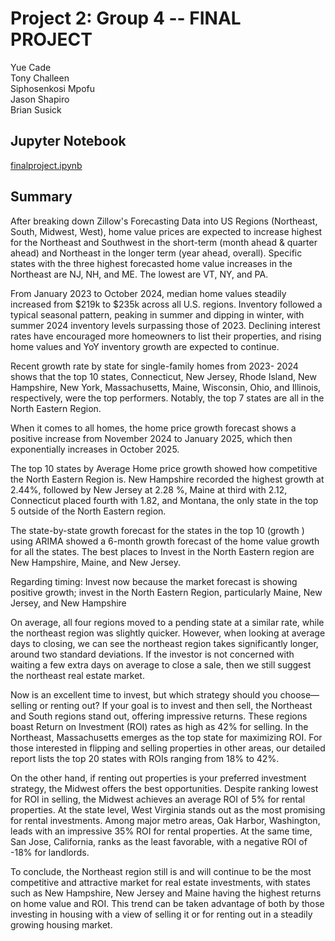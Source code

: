 # Project 2: Group 4 -- FINAL PROJECT

Yue Cade \
Tony Challeen \
Siphosenkosi Mpofu \
Jason Shapiro \
Brian Susick

## Jupyter Notebook

[finalproject.ipynb](./finalproject.ipynb)

## Summary

After breaking down Zillow's Forecasting Data into US Regions (Northeast, South, Midwest, West), home value prices are expected to increase highest for the Northeast and Southwest in the short-term (month ahead & quarter ahead) and Northeast in the longer term (year ahead, overall). Specific states with the three highest forecasted home value increases in the Northeast are NJ, NH, and ME. The lowest are VT, NY, and PA.

From January 2023 to October 2024, median home values steadily increased from $219k to $235k across all U.S. regions. Inventory followed a typical seasonal pattern, peaking in summer and dipping in winter, with summer 2024 inventory levels surpassing those of 2023. Declining interest rates have encouraged more homeowners to list their properties, and rising home values and YoY inventory growth are expected to continue.

Recent growth rate by state for single-family homes from 2023- 2024 shows that the top 10 states, Connecticut, New Jersey, Rhode Island, New Hampshire, New York, Massachusetts, Maine, Wisconsin, Ohio, and Illinois, respectively, were the top performers. Notably, the top 7 states are all in the North Eastern Region.

When it comes to all homes, the home price growth forecast shows a positive increase from November 2024 to January 2025, which then exponentially increases in October 2025.

The top 10 states by Average Home price growth showed how competitive the North Eastern Region is. New Hampshire recorded the highest growth at 2.44%, followed by New Jersey at 2.28 %, Maine at third with 2.12, Connecticut placed fourth with 1.82, and Montana, the only state in the top 5 outside of the North Eastern region.

The state-by-state growth forecast for the states in the top 10 (growth ) using ARIMA showed a 6-month growth forecast of the home value growth for all the states. The best places to Invest in the North Eastern region are New Hampshire, Maine, and New Jersey.

Regarding timing: Invest now because the market forecast is showing positive growth; invest in the North Eastern Region, particularly Maine, New Jersey, and New Hampshire

On average, all four regions moved to a pending state at a similar rate, while the northeast region was slightly quicker. However, when looking at average days to closing, we can see the northeast region takes significantly longer, around two standard deviations. If the investor is not concerned with waiting a few extra days on average to close a sale, then we still suggest the northeast real estate market.

Now is an excellent time to invest, but which strategy should you choose—selling or renting out? If your goal is to invest and then sell, the Northeast and South regions stand out, offering impressive returns. These regions boast Return on Investment (ROI) rates as high as 42% for selling. In the Northeast, Massachusetts emerges as the top state for maximizing ROI. For those interested in flipping and selling properties in other areas, our detailed report lists the top 20 states with ROIs ranging from 18% to 42%.

On the other hand, if renting out properties is your preferred investment strategy, the Midwest offers the best opportunities. Despite ranking lowest for ROI in selling, the Midwest achieves an average ROI of 5% for rental properties. At the state level, West Virginia stands out as the most promising for rental investments. Among major metro areas, Oak Harbor, Washington, leads with an impressive 35% ROI for rental properties. At the same time, San Jose, California, ranks as the least favorable, with a negative ROI of -18% for landlords.

To conclude, the Northeast region still is and will continue to be the most competitive and attractive market for real estate investments, with states such as New Hampshire, New Jersey and Maine having the highest returns on home value and ROI. This trend can be taken advantage of both by those investing in housing with a view of selling it or for renting out in a steadily growing housing market.
